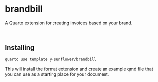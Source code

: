 # brandbill

A Quarto extension for creating invoices based on your brand.

<br>

## Installing

```bash
quarto use template y-sunflower/brandbill
```

This will install the format extension and create an example qmd file
that you can use as a starting place for your document.
